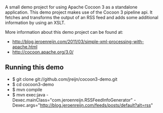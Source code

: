 A small demo project for using Apache Cocoon 3 as a standalone application.
This demo project makes use of the Cocoon 3 pipeline api. It fetches and transforms the 
output of an RSS feed and adds some additional information by using an XSLT.

More information about this demo project can be found at:

- http://blog.jeroenreijn.com/2011/03/simple-xml-processing-with-apache.html
- http://cocoon.apache.org/3.0/

## Running this demo

- $ git clone git://github.com/jreijn/cocoon3-demo.git
- $ cd cocoon3-demo
- $ mvn compile
- $ mvn exec:java -Dexec.mainClass="com.jeroenreijn.RSSFeedInfoGenerator" -Dexec.args="http://blog.jeroenreijn.com/feeds/posts/default?alt=rss"
